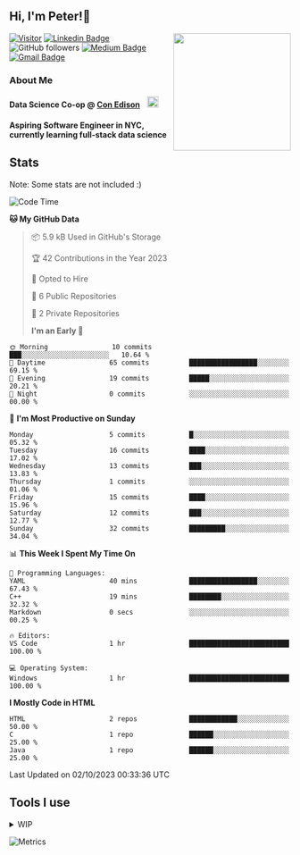 <h2>Hi, I'm Peter!👋</h2>
<img align='right' src="https://media.giphy.com/media/nFLW7PNGgN3lI68rdv/giphy.gif" width="210">

[![Visitor](https://komarev.com/ghpvc/?username=itspeter&style=flat-square&color=blue)](https://komarev.com/ghpvc/?username=itspeter&style=flat-square&color=blue)
[![Linkedin Badge](https://img.shields.io/badge/-Peter%20Wang-blue?style=flat&logo=Linkedin&logoColor=white&link=https://www.linkedin.com/in/itspeter/)](https://www.linkedin.com/in/itspeter/)
![GitHub followers](https://img.shields.io/github/followers/itspetah?label=Follow&style=social)
[![Medium Badge](https://img.shields.io/badge/-@itspetah-000000?style=flat&labelColor=000000&logo=Medium&link=https://medium.com/@itspetah)](https://medium.com/@itspetah)
[![Gmail Badge](https://img.shields.io/badge/-Peter-c14438?style=flat&logo=Gmail&logoColor=white&link=mailto:itspeterwang3@gmail.com)](mailto:itspeterwang3@gmail.com)

<!--[![Website Badge](https://img.shields.io/badge/-website_url-47CCCC?style=flat&logo=Google-Chrome&logoColor=white&link=website_url)](website_url) -->

### About Me
  <h4>Data Science Co-op @ <a href="https://www.coned.com/">Con Edison</a>
    <img src="https://clipground.com/images/con-edison-logo-8.gif" width="20" style="margin-left: 10px;">
  </h4>
  <h4>Aspiring Software Engineer in NYC, currently learning full-stack data science</h4>

## Stats
<p>Note: Some stats are not included :)</p>

<!--START_SECTION:waka-->

![Code Time](http://img.shields.io/badge/Code%20Time-2%20hrs%2046%20mins-blue)

**🐱 My GitHub Data**

> 📦 5.9 kB Used in GitHub's Storage
>
> 🏆 42 Contributions in the Year 2023
>
> 💼 Opted to Hire
>
> 📜 6 Public Repositories
>
> 🔑 2 Private Repositories
>
> **I'm an Early 🐤**

```text
🌞 Morning                10 commits          ███░░░░░░░░░░░░░░░░░░░░░░   10.64 %
🌆 Daytime                65 commits          █████████████████░░░░░░░░   69.15 %
🌃 Evening                19 commits          █████░░░░░░░░░░░░░░░░░░░░   20.21 %
🌙 Night                  0 commits           ░░░░░░░░░░░░░░░░░░░░░░░░░   00.00 %
```

📅 **I'm Most Productive on Sunday**

```text
Monday                   5 commits           █░░░░░░░░░░░░░░░░░░░░░░░░   05.32 %
Tuesday                  16 commits          ████░░░░░░░░░░░░░░░░░░░░░   17.02 %
Wednesday                13 commits          ███░░░░░░░░░░░░░░░░░░░░░░   13.83 %
Thursday                 1 commits           ░░░░░░░░░░░░░░░░░░░░░░░░░   01.06 %
Friday                   15 commits          ████░░░░░░░░░░░░░░░░░░░░░   15.96 %
Saturday                 12 commits          ███░░░░░░░░░░░░░░░░░░░░░░   12.77 %
Sunday                   32 commits          █████████░░░░░░░░░░░░░░░░   34.04 %
```

📊 **This Week I Spent My Time On**

```text
💬 Programming Languages:
YAML                     40 mins             █████████████████░░░░░░░░   67.43 %
C++                      19 mins             ████████░░░░░░░░░░░░░░░░░   32.32 %
Markdown                 0 secs              ░░░░░░░░░░░░░░░░░░░░░░░░░   00.25 %

🔥 Editors:
VS Code                  1 hr                █████████████████████████   100.00 %

💻 Operating System:
Windows                  1 hr                █████████████████████████   100.00 %
```

**I Mostly Code in HTML**

```text
HTML                     2 repos             ████████████░░░░░░░░░░░░░   50.00 %
C                        1 repo              ██████░░░░░░░░░░░░░░░░░░░   25.00 %
Java                     1 repo              ██████░░░░░░░░░░░░░░░░░░░   25.00 %
```

Last Updated on 02/10/2023 00:33:36 UTC

<!--END_SECTION:waka-->

## Tools I use

<details><summary>WIP
</summary>
</details>

![Metrics](https://metrics.lecoq.io/itspetah?template=classic&skyline=1&base=header%2C%20activity%2C%20community%2C%20repositories%2C%20metadata&base.indepth=false&base.hireable=false&base.skip=false&skyline=false&skyline.year=2023&skyline.frames=120&skyline.quality=5&skyline.compatibility=false&skyline.settings=%7B%0A%20%20%22url%22%3A%20%22https%3A%2F%2Fskyline.github.com%2F%24%7Blogin%7D%2F%24%7Byear%7D%22%2C%0A%20%20%22ready%22%3A%20%22%5B...document.querySelectorAll('span')%5D.map(span%20%3D%3E%20span.innerText).includes('Share%20on%20Twitter')%22%2C%0A%20%20%22wait%22%3A%201%2C%0A%20%20%22hide%22%3A%20%22button%2C%20footer%2C%20a%22%0A%7D%0A&config.timezone=America%2FNew_York)

<!---
itspetah/itspetah is a ✨ special ✨ repository because its `README.md` (this file) appears on your GitHub profile.
You can click the Preview link to take a look at your changes.
--->
